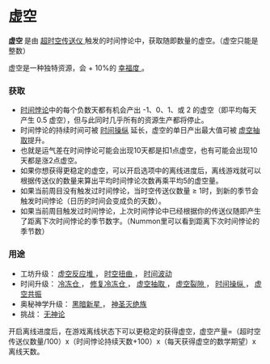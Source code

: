 # 虚空

  <p>
    <strong>
          虚空
    </strong>
        是由
      <a href="?file=001-猫咪百科/01-建筑物/09-超级建筑物#超时空传送仪">
          超时空传送仪
      </a>
        触发的时间悖论中，获取随即数量的虚空。（虚空只能是整数）
    </a>
  </p>
  <p>
        虚空是一种独特资源，会 + 10%的        
        <a href="?file=005-名词解释/01-幸福度">
             幸福度
        </a>。
  </p>

### 获取

- <a href="?file=006-名词解释/003-时间悖论">时间悖论</a>中的每个负数天都有机会产出 -1、0、1、或 2 的虚空（即平均每天产生 0.5 虚空），但与此同时几乎所有的资源生产都将停止。
 - 时间悖论的持续时间可被 <a href="?file=001-猫咪百科/08-时间#时间操纵">时间操纵</a> 延长，虚空的单日产出最大值可被 <a href="?file=001-猫咪百科/08-时间#虚空抽取"> 虚空抽取</a>提升。
 - 也就是运气差在时间悖论可能会出现10天都是扣1点虚空，也有可能会出现10天都是涨2点虚空。
 - 如果你想获得更稳定的虚空，可以开启选项中的离线进度后，离线游戏就可以根据传送仪的数量来算出平均时间悖论次数再乘平均5的虚空量。
- 如果当前周目没有触发过时间悖论，当时空传送仪数量 ≥ 1时，到新的季节会触发时间悖论（日历的时间会变成负的天数）。
- 如果当前周目触发过时间悖论，上次时间悖论中已经根据你的传送仪随即产生了距离下次时间悖论的季节数字。（Nummon里可以看到距离下次时间悖论的季节数）

### 用途
<ul>
      <li>
            工坊升级：
        <a href="?file=001-猫咪百科/04-工坊/01-升级#虚空反应堆">
             虚空反应堆
        </a>
            ，
        <a href="?file=001-猫咪百科/04-工坊/01-升级#时空扭曲">
              时空扭曲
        </a>
            ，
        <a href="?file=001-猫咪百科/04-工坊/01-升级#时间波动">
              时间波动
        </a>
      </li>
      <li>
            时间升级：
        <a href="?file=001-猫咪百科/08-时间#冷冻仓">
              冷冻仓
        </a>
            ，
        <a href="?file=001-猫咪百科/08-时间#修复冷冻仓">
             修复冷冻仓
        </a>
            ，
        <a href="?file=001-猫咪百科/08-时间#虚空抽取">
             虚空抽取
        </a>
            ，
        <a href="?file=001-猫咪百科/08-时间#虚空裂隙">
             虚空裂隙
        </a>
            ，
        <a href="?file=001-猫咪百科/08-时间#时间操纵">
              时间操纵
        </a>
        ，
        <a href="?file=001-猫咪百科/08-时间#虚空共振">
              虚空共振
        </a>
      </li>
      <li>
            奥秘神学升级：
        <a href="?file=001-猫咪百科/06-宗教/003-奥秘神学#黑暗新星">
              黑暗新星
        </a>
            ，
        <a href="?file=001-猫咪百科/06-宗教/003-奥秘神学#神圣灭绝族">
              神圣灭绝族
        </a>
      </li>
      <li>
            挑战：
        <a href="?file=002-常用资料/007-挑战模式#无神论">
              无神论
        </a>
      </li>
    </ul>

开启离线进度后，在游戏离线状态下可以更稳定的获得虚空，虚空产量=（超时空传送仪数量/100）x（时间悖论持续天数+100）x（每天获得虚空的数学期望）x 离线天数。
